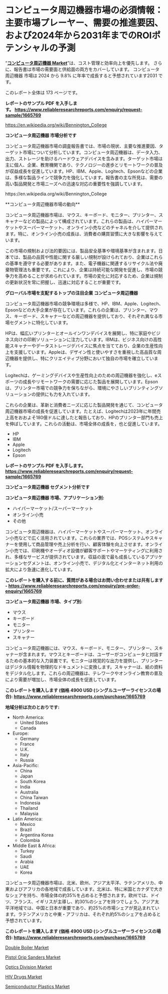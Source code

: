 <p><h1>コンピュータ周辺機器市場の必須情報：主要市場プレーヤー、需要の推進要因、および2024年から2031年までのROIポテンシャルの予測</h1></p><p>&ldquo;<strong><a href="https://www.reliableresearchreports.com/computer-peripheral-equipment-r1665769?utm_campaign=107&utm_medium=9&utm_source=Github&utm_content=ia&utm_term=25092024&utm_id=computer-peripheral-equipment">コンピュータ周辺機器 Market</a></strong>&rdquo;は、コスト管理と効率向上を優先します。 さらに、報告書は市場の需要面と供給面の両方をカバーしています。 コンピュータ周辺機器 市場は 2024 から 9.8% に年率で成長すると予想されています2031 です。</p>
<p>このレポート全体は 173 ページです。</p>
<p><strong>レポートのサンプル PDF を入手します。&nbsp;<a href="https://www.reliableresearchreports.com/enquiry/request-sample/1665769?utm_campaign=107&utm_medium=9&utm_source=Github&utm_content=ia&utm_term=25092024&utm_id=computer-peripheral-equipment">https://www.reliableresearchreports.com/enquiry/request-sample/1665769</a></strong></p>
<p><a href="https://en.wikipedia.org/wiki/Bennington_College?utm_campaign=107&utm_medium=9&utm_source=Github&utm_content=ia&utm_term=25092024&utm_id=computer-peripheral-equipment">https://en.wikipedia.org/wiki/Bennington_College</a></p>
<p><strong>コンピュータ周辺機器 市場分析です</strong></p>
<p><p>コンピュータ周辺機器市場の調査報告書では、市場の現状、主要な推進要因、ターゲット市場について分析しています。コンピュータ周辺機器は、データ入力、出力、ストレージを助けるハードウェアデバイスを含みます。ターゲット市場は主に個人、企業、教育機関であり、テクノロジーの進歩とリモートワークの普及が収益成長を促進しています。HP、IBM、Apple、Logitech、Epsonなどの企業は、多様な製品ラインで競争力を強化しています。報告書の主な所見は、需要の高い製品開発と市場ニーズへの迅速な対応の重要性を強調しています。</p></p>
<p>https://en.wikipedia.org/wiki/Bennington_College</p>
<p><p>**コンピュータ周辺機器市場の動向**</p><p>コンピュータ周辺機器市場は、マウス、キーボード、モニター、プリンター、スキャナーなどの製品によって構成されています。これらの製品は、ハイパーマーケットやスーパーマーケット、オンライン小売などのチャネルを介して提供されます。特に、オンライン小売の成長は、消費者の購買習慣に大きな影響を与えています。</p><p>この市場の規制および法的要因には、製品安全基準や環境基準が含まれます。日本では、製品の品質や性能に関する厳しい規制が設けられており、企業はこれらの基準を遵守する必要があります。また、電子機器に関連するリサイクル法や廃棄物管理法も重要です。これにより、企業は持続可能な開発を促進し、市場の競争力を高めることが求められています。市場の変化に対応するため、企業は規制の更新状況を常に把握し、迅速に対応することが重要です。</p></p>
<p><strong>グローバル市場を支配するトップの注目企業 コンピュータ周辺機器</strong></p>
<p><p>コンピュータ周辺機器市場の競争環境は多様で、HP、IBM、Apple、Logitech、Epsonなどの大手企業が存在しています。これらの企業は、プリンター、マウス、キーボード、スキャナーなどの周辺機器を提供しており、それぞれ異なる市場セグメントに特化しています。</p><p>HPは、幅広いプリンターとオールインワンデバイスを展開し、特に家庭やビジネス向けの印刷ソリューションに注力しています。IBMは、ビジネス向けの高性能スキャナーやデータストレージデバイスに焦点を当てており、企業の生産性向上を支援しています。Appleは、デザイン性と使いやすさを重視した高品質な周辺機器を提供し、特にクリエイティブ分野において独自の市場を確立しています。</p><p>Logitechは、ゲーミングデバイスや生産性向上のための周辺機器を強化し、eスポーツの成長やリモートワークの需要に応じた製品を展開しています。Epsonは、プリンター市場での競争力を保ちながら、環境にやさしいプリンティングソリューションの提供にも力を入れています。</p><p>これらの企業は、革新と消費者ニーズに応じた製品開発を通じて、コンピュータ周辺機器市場の成長を促進しています。たとえば、Logitechは2023年に年間売上高をおおよそ180億ドルに達したと報告しており、HPのプリンター部門も売上を伸ばしています。これらの活動は、市場全体の成長を，也と促進しています。</p></p>
<p><ul><li>HP</li><li>IBM</li><li>Apple</li><li>Logitech</li><li>Epson</li></ul></p>
<p><strong>レポートのサンプル PDF を入手します。 <a href="https://www.reliableresearchreports.com/enquiry/request-sample/1665769?utm_campaign=107&utm_medium=9&utm_source=Github&utm_content=ia&utm_term=25092024&utm_id=computer-peripheral-equipment">https://www.reliableresearchreports.com/enquiry/request-sample/1665769</a></strong></p>
<p><strong>コンピュータ周辺機器 セグメント分析です</strong></p>
<p><strong>コンピュータ周辺機器 市場、アプリケーション別:</strong></p>
<p><ul><li>ハイパーマーケット/スーパーマーケット</li><li>オンライン小売</li><li>その他</li></ul></p>
<p><p>コンピュータ周辺機器は、ハイパーマーケットやスーパーマーケット、オンライン小売などで広く活用されています。これらの業界では、POSシステムやスキャナーを使用して商品管理や売上分析を行い、顧客体験を向上させます。オンライン小売では、印刷機やオーディオ設備が顧客サポートやマーケティングに利用され、多様なサービスが提供されています。収益の面で最も成長しているアプリケーションセグメントは、オンライン小売で、デジタル化とインターネット利用の拡大により急速に進化しています。</p></p>
<p><strong>このレポートを購入する前に、質問がある場合はお問い合わせまたは共有します - <a href="https://www.reliableresearchreports.com/enquiry/pre-order-enquiry/1665769?utm_campaign=107&utm_medium=9&utm_source=Github&utm_content=ia&utm_term=25092024&utm_id=computer-peripheral-equipment">https://www.reliableresearchreports.com/enquiry/pre-order-enquiry/1665769</a></strong></p>
<p><strong>コンピュータ周辺機器 市場、タイプ別:</strong></p>
<p><ul><li>マウス</li><li>キーボード</li><li>モニター</li><li>プリンター</li><li>スキャナー</li></ul></p>
<p><p>コンピュータ周辺機器には、マウス、キーボード、モニター、プリンター、スキャナーが含まれます。マウスとキーボードは、ユーザーがコンピュータと対話するための基本的な入力装置です。モニターは視覚的な出力を提供し、プリンターはデジタル情報を物理的なドキュメントに変換します。スキャナーは、紙の資料をデジタル化します。これらの周辺機器は、テレワークやオンライン教育の普及により需要が増加し、市場全体の成長を促進しています。</p></p>
<p><strong>このレポートを購入します (価格 4900 USD (シングルユーザーライセンスの場合): <a href="https://www.reliableresearchreports.com/purchase/1665769?utm_campaign=107&utm_medium=9&utm_source=Github&utm_content=ia&utm_term=25092024&utm_id=computer-peripheral-equipment">https://www.reliableresearchreports.com/purchase/1665769</a></strong></p>
<p><strong>地域分析は次のとおりです:</strong></p>
<p><ul>
    <li>
        North America:
        <ul>
            <li>United States</li>
            <li>Canada</li>
        </ul>
    </li>
    <li>
        Europe:
        <ul>
            <li>Germany</li>
            <li>France</li>
            <li>U.K.</li>
            <li>Italy</li>
            <li>Russia</li>
        </ul>
    </li>
    <li>
        Asia-Pacific:
        <ul>
            <li>China</li>
            <li>Japan</li>
            <li>South Korea</li>
            <li>India</li>
            <li>Australia</li>
            <li>China Taiwan</li>
            <li>Indonesia</li>
            <li>Thailand</li>
            <li>Malaysia</li>
        </ul>
    </li>
    <li>
        Latin America:
        <ul>
            <li>Mexico</li>
            <li>Brazil</li>
            <li>Argentina Korea</li>
            <li>Colombia</li>
        </ul>
    </li>
    <li>
        Middle East & Africa:
        <ul>
            <li>Turkey</li>
            <li>Saudi</li>
            <li>Arabia</li>
            <li>UAE</li>
            <li>Korea</li>
        </ul>
    </li>
    </ul></p>
<p><p>コンピュータ周辺機器市場は、北米、欧州、アジア太平洋、ラテンアメリカ、中東およびアフリカの各地域で成長しています。北米は、特に米国とカナダで大きなシェアを持ち、市場全体の約35%を占めると予想されます。欧州では、ドイツ、フランス、イギリスが主導し、約30%のシェアを持つでしょう。アジア太平洋地域では、中国と日本が重要であり、約25%の市場シェアが見込まれています。ラテンアメリカと中東・アフリカは、それぞれ約5%のシェアを占めると予想されています。</p></p>
<p><strong>このレポートを購入します (価格 4900 USD (シングルユーザーライセンスの場合): <a href="https://www.reliableresearchreports.com/purchase/1665769?utm_campaign=107&utm_medium=9&utm_source=Github&utm_content=ia&utm_term=25092024&utm_id=computer-peripheral-equipment">https://www.reliableresearchreports.com/purchase/1665769</a></strong></p>
<p><p><a href="https://issuu.com/reportprime-2/docs/double-boiler-market-size-2030.pptx_6e60fa9c5018f4?utm_campaign=107&utm_medium=9&utm_source=Github&utm_content=ia&utm_term=25092024&utm_id=computer-peripheral-equipment">Double Boiler Market</a></p><p><a href="https://github.com/luckyshygirl/Market-Research-Report-List-6/blob/main/pistol-grip-sanders-market.md?utm_campaign=107&utm_medium=9&utm_source=Github&utm_content=ia&utm_term=25092024&utm_id=computer-peripheral-equipment">Pistol Grip Sanders Market</a></p><p><a href="https://issuu.com/reportprime-2/docs/optics-division-market-size-2030.pp_bd17026af0324c?utm_campaign=107&utm_medium=9&utm_source=Github&utm_content=ia&utm_term=25092024&utm_id=computer-peripheral-equipment">Optics Division Market</a></p><p><a href="https://www.linkedin.com/pulse/hiv-drugs-market2024-2031-industry-insights-investment-opportunities-waegc?trackingId=1Ecw4pBGRvCZ5kUsUPSiRw%3D%3D&utm_campaign=107&utm_medium=9&utm_source=Github&utm_content=ia&utm_term=25092024&utm_id=computer-peripheral-equipment">HIV Drugs Market</a></p><p><a href="https://medium.com/@luigispence46/semiconductor-plastics-market-evolution-global-trends-and-regional-dynamics-2024-2031-52a07b32ee78?postPublishedType=repub&utm_campaign=107&utm_medium=9&utm_source=Github&utm_content=ia&utm_term=25092024&utm_id=computer-peripheral-equipment">Semiconductor Plastics Market</a></p></p>